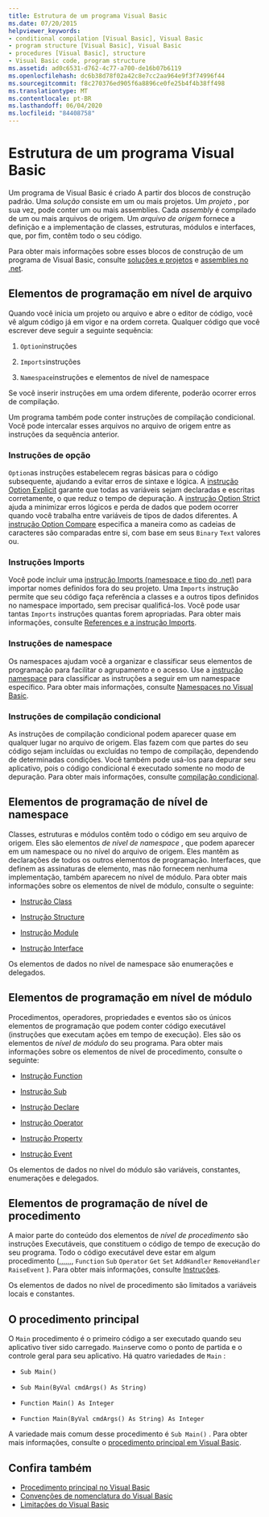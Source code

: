 ```yaml
---
title: Estrutura de um programa Visual Basic
ms.date: 07/20/2015
helpviewer_keywords:
- conditional compilation [Visual Basic], Visual Basic
- program structure [Visual Basic], Visual Basic
- procedures [Visual Basic], structure
- Visual Basic code, program structure
ms.assetid: ad0c6531-d762-4c77-a700-de16b07b6119
ms.openlocfilehash: dc6b38d78f02a42c8e7cc2aa964e9f3f74996f44
ms.sourcegitcommit: f8c270376ed905f6a8896ce0fe25b4f4b38ff498
ms.translationtype: MT
ms.contentlocale: pt-BR
ms.lasthandoff: 06/04/2020
ms.locfileid: "84408758"
---
```

# <a name="structure-of-a-visual-basic-program"></a>Estrutura de um programa Visual Basic
Um programa de Visual Basic é criado A partir dos blocos de construção padrão. Uma *solução* consiste em um ou mais projetos. Um *projeto* , por sua vez, pode conter um ou mais assemblies. Cada *assembly* é compilado de um ou mais arquivos de origem. Um *arquivo de origem* fornece a definição e a implementação de classes, estruturas, módulos e interfaces, que, por fim, contêm todo o seu código.  
  
 Para obter mais informações sobre esses blocos de construção de um programa de Visual Basic, consulte [soluções e projetos](/visualstudio/ide/solutions-and-projects-in-visual-studio) e [assemblies no .net](../../../standard/assembly/index.md).  
  
## <a name="file-level-programming-elements"></a>Elementos de programação em nível de arquivo  
 Quando você inicia um projeto ou arquivo e abre o editor de código, você vê algum código já em vigor e na ordem correta. Qualquer código que você escrever deve seguir a seguinte sequência:  
  
1. `Option`instruções  
  
2. `Imports`instruções  
  
3. `Namespace`instruções e elementos de nível de namespace  
  
 Se você inserir instruções em uma ordem diferente, poderão ocorrer erros de compilação.  
  
 Um programa também pode conter instruções de compilação condicional. Você pode intercalar esses arquivos no arquivo de origem entre as instruções da sequência anterior.  
  
### <a name="option-statements"></a>Instruções de opção  
 `Option`as instruções estabelecem regras básicas para o código subsequente, ajudando a evitar erros de sintaxe e lógica. A [instrução Option Explicit](../../language-reference/statements/option-explicit-statement.md) garante que todas as variáveis sejam declaradas e escritas corretamente, o que reduz o tempo de depuração. A [instrução Option Strict](../../language-reference/statements/option-strict-statement.md) ajuda a minimizar erros lógicos e perda de dados que podem ocorrer quando você trabalha entre variáveis de tipos de dados diferentes. A [instrução Option Compare](../../language-reference/statements/option-compare-statement.md) especifica a maneira como as cadeias de caracteres são comparadas entre si, com base em seus `Binary` `Text` valores ou.  
  
### <a name="imports-statements"></a>Instruções Imports  
 Você pode incluir uma [instrução Imports (namespace e tipo do .net)](../../language-reference/statements/imports-statement-net-namespace-and-type.md) para importar nomes definidos fora do seu projeto. Uma `Imports` instrução permite que seu código faça referência a classes e a outros tipos definidos no namespace importado, sem precisar qualificá-los. Você pode usar tantas `Imports` instruções quantas forem apropriadas. Para obter mais informações, consulte [References e a instrução Imports](references-and-the-imports-statement.md).  
  
### <a name="namespace-statements"></a>Instruções de namespace  
 Os namespaces ajudam você a organizar e classificar seus elementos de programação para facilitar o agrupamento e o acesso. Use a [instrução namespace](../../language-reference/statements/namespace-statement.md) para classificar as instruções a seguir em um namespace específico. Para obter mais informações, consulte [Namespaces no Visual Basic](namespaces.md).  
  
### <a name="conditional-compilation-statements"></a>Instruções de compilação condicional  
 As instruções de compilação condicional podem aparecer quase em qualquer lugar no arquivo de origem. Elas fazem com que partes do seu código sejam incluídas ou excluídas no tempo de compilação, dependendo de determinadas condições. Você também pode usá-los para depurar seu aplicativo, pois o código condicional é executado somente no modo de depuração. Para obter mais informações, consulte [compilação condicional](conditional-compilation.md).  
  
## <a name="namespace-level-programming-elements"></a>Elementos de programação de nível de namespace  
 Classes, estruturas e módulos contêm todo o código em seu arquivo de origem. Eles são elementos *de nível de namespace* , que podem aparecer em um namespace ou no nível do arquivo de origem. Eles mantêm as declarações de todos os outros elementos de programação. Interfaces, que definem as assinaturas de elemento, mas não fornecem nenhuma implementação, também aparecem no nível de módulo. Para obter mais informações sobre os elementos de nível de módulo, consulte o seguinte:  
  
- [Instrução Class](../../language-reference/statements/class-statement.md)  
  
- [Instrução Structure](../../language-reference/statements/structure-statement.md)  
  
- [Instrução Module](../../language-reference/statements/module-statement.md)  
  
- [Instrução Interface](../../language-reference/statements/interface-statement.md)  
  
 Os elementos de dados no nível de namespace são enumerações e delegados.  
  
## <a name="module-level-programming-elements"></a>Elementos de programação em nível de módulo  
 Procedimentos, operadores, propriedades e eventos são os únicos elementos de programação que podem conter código executável (instruções que executam ações em tempo de execução). Eles são os elementos de *nível de módulo* do seu programa. Para obter mais informações sobre os elementos de nível de procedimento, consulte o seguinte:  
  
- [Instrução Function](../../language-reference/statements/function-statement.md)  
  
- [Instrução Sub](../../language-reference/statements/sub-statement.md)  
  
- [Instrução Declare](../../language-reference/statements/declare-statement.md)  
  
- [Instrução Operator](../../language-reference/statements/operator-statement.md)  
  
- [Instrução Property](../../language-reference/statements/property-statement.md)  
  
- [Instrução Event](../../language-reference/statements/event-statement.md)  
  
 Os elementos de dados no nível do módulo são variáveis, constantes, enumerações e delegados.  
  
## <a name="procedure-level-programming-elements"></a>Elementos de programação de nível de procedimento  
 A maior parte do conteúdo dos elementos de *nível de procedimento* são instruções Executáveis, que constituem o código de tempo de execução do seu programa. Todo o código executável deve estar em algum procedimento (,,,,,,, `Function` `Sub` `Operator` `Get` `Set` `AddHandler` `RemoveHandler` `RaiseEvent` ). Para obter mais informações, consulte [Instruções](../language-features/statements.md).  
  
 Os elementos de dados no nível de procedimento são limitados a variáveis locais e constantes.  
  
## <a name="the-main-procedure"></a>O procedimento principal  
 O `Main` procedimento é o primeiro código a ser executado quando seu aplicativo tiver sido carregado. `Main`serve como o ponto de partida e o controle geral para seu aplicativo. Há quatro variedades de `Main` :  
  
- `Sub Main()`  
  
- `Sub Main(ByVal cmdArgs() As String)`  
  
- `Function Main() As Integer`  
  
- `Function Main(ByVal cmdArgs() As String) As Integer`  
  
 A variedade mais comum desse procedimento é `Sub Main()` . Para obter mais informações, consulte o [procedimento principal em Visual Basic](main-procedure.md).  
  
## <a name="see-also"></a>Confira também

- [Procedimento principal no Visual Basic](main-procedure.md)
- [Convenções de nomenclatura do Visual Basic](naming-conventions.md)
- [Limitações do Visual Basic](limitations.md)
